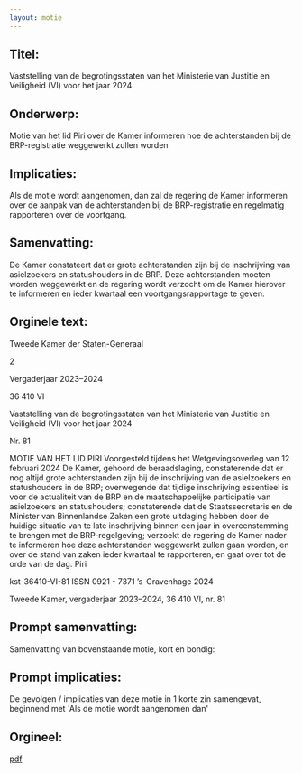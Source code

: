 ```yaml
---
layout: motie
---
```

## Titel:
Vaststelling van de begrotingsstaten van het Ministerie van Justitie en Veiligheid (VI) voor het jaar 2024
## Onderwerp:
Motie van het lid Piri over de Kamer informeren hoe de achterstanden bij de BRP-registratie weggewerkt zullen worden 
## Implicaties:
Als de motie wordt aangenomen, dan zal de regering de Kamer informeren over de aanpak van de achterstanden bij de BRP-registratie en regelmatig rapporteren over de voortgang.
## Samenvatting:
De Kamer constateert dat er grote achterstanden zijn bij de inschrijving van asielzoekers en statushouders in de BRP. Deze achterstanden moeten worden weggewerkt en de regering wordt verzocht om de Kamer hierover te informeren en ieder kwartaal een voortgangsrapportage te geven.
## Orginele text:


Tweede Kamer der Staten-Generaal

2

Vergaderjaar 2023–2024

36 410 VI

Vaststelling van de begrotingsstaten van het
Ministerie van Justitie en Veiligheid (VI) voor het
jaar 2024

Nr. 81

MOTIE VAN HET LID PIRI
Voorgesteld tijdens het Wetgevingsoverleg van 12 februari 2024
De Kamer,
gehoord de beraadslaging,
constaterende dat er nog altijd grote achterstanden zijn bij de inschrijving
van de asielzoekers en statushouders in de BRP;
overwegende dat tijdige inschrijving essentieel is voor de actualiteit van
de BRP en de maatschappelijke participatie van asielzoekers en
statushouders;
constaterende dat de Staatssecretaris en de Minister van Binnenlandse
Zaken een grote uitdaging hebben door de huidige situatie van te late
inschrijving binnen een jaar in overeenstemming te brengen met de
BRP-regelgeving;
verzoekt de regering de Kamer nader te informeren hoe deze achterstanden weggewerkt zullen gaan worden, en over de stand van zaken
ieder kwartaal te rapporteren,
en gaat over tot de orde van de dag.
Piri

kst-36410-VI-81
ISSN 0921 - 7371
’s-Gravenhage 2024

Tweede Kamer, vergaderjaar 2023–2024, 36 410 VI, nr. 81


## Prompt samenvatting:
Samenvatting van bovenstaande motie, kort en bondig:


## Prompt implicaties:
De gevolgen / implicaties van deze motie in 1 korte zin samengevat, beginnend met 'Als de motie wordt aangenomen dan' 

## Orgineel:
[pdf](https://gegevensmagazijn.tweedekamer.nl/OData/v4/2.0/Document(7cbc1402-aa08-44ee-b9ea-202d8744def1)/resource)
